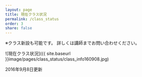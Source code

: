 ```yaml
---
layout: page
title: 現在クラス状況
permalink: /class_status
order: 3
share: false
---
```


※クラス新設も可能です。 詳しくは講師までお問い合わせください。

![現在クラス状況]({{ site.baseurl }}image/pages/class_status/class_info160908.jpg)

2016年9月8日更新